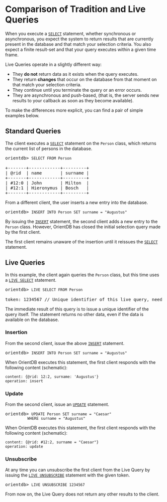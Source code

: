 
# Comparison of Tradition and Live Queries

When you execute a [`SELECT`](../sql/SQL-Query.md) statement, whether synchronous or asynchronous, you expect the system to return results that are currently present in the database and that match your selection criteria.  You also expect a finite result-set and that your query executes within a given time frame.

Live Queries operate in a slightly different way:

- They **do not** return data as it exists when the query executes.
- They return **changes** that occur on the database from that moment on that match your selection criteria.
- They continue until you terminate the query or an error occurs.
- They are asynchronous and push-based, (that is, the server sends new results to your callback as soon as they become available).

To make the differences more explicit, you can find a pair of simple examples below.

## Standard Queries

The client executes a [`SELECT`](../sql/SQL-Query.md) statement on the `Person` class, which returns the current list of persons in the database.

<pre>
orientdb> <code class="lang-sql userinput">SELECT FROM Person</code>

+-------+------------+---------+
| @rid  | name       | surname |
+-------+------------+---------+
| #12:0 | John       | Milton  |
| #12:1 | Hieronymus | Bosch   |
+-------+------------+---------+
</pre>

From a different client, the user inserts a new entry into the database.

<pre>
orientdb> <code class="lang-sql userinput">INSERT INTO Person SET surname = "Augustus"</code>
</pre>

By issuing the [`INSERT`](../sql/SQL-Insert.md) statement, the second client adds a new entry to the `Person` class.  However, OrientDB has closed the initial selection query made by the first client.

The first client remains unaware of the insertion until it reissues the [`SELECT`](../sql/SQL-Query.md) statement.

## Live Queries

In this example, the client again queries the `Person` class, but this time uses a [`LIVE SELECT`](../sql/SQL-Live-Select.md) statement.

<pre>
orientdb> <code class="lang-sql userinput">LIVE SELECT FROM Person</code>

token: 1234567 // Unique identifier of this live query, needed for unsubscribe.
</pre>

The immediate result of this query is to issue a unique identifier of the query itself.  The statement returns no other data, even if the data is available on the database.

### Insertion

From the second client, issue the above [`INSERT`](../sql/SQL-Insert.md) statement.

<pre>
orientdb> <code class="lang-sql userinput">INSERT INTO Person SET surname = "Augustus"</code>
</pre>

When OrientDB executes this statement, the first client responds with the following content (schematic):

```
content: {@rid: 12:2, surname: 'Augustus'}
operation: insert
```

### Update

From the second client, issue an [`UPDATE`](../sql/SQL-Update.md) statement.

<pre>
orientdb> <code class="lang-sql userinput">UPDATE Person SET surname = "Caesar"
          WHERE surname = "Augustus"</code>
</pre>

When OrientDB executes this statement, the first client responds with the following content (schematic):

```
content: {@rid: #12:2, surname = "Caesar"}
operation: update
``` 

### Unsubscribe

At any time you can unsubscribe the first client from the Live Query by issuing the [`LIVE UNSUBSCRIBE`](../sql/SQL-Live-Unsubscribe.md) statement with the given token.

<pre>
orientdb> <code class="lang-sql userinput">LIVE UNSUBSCRIBE 1234567</code>
</pre>

From now on, the Live Query does not return any other results to the client.
